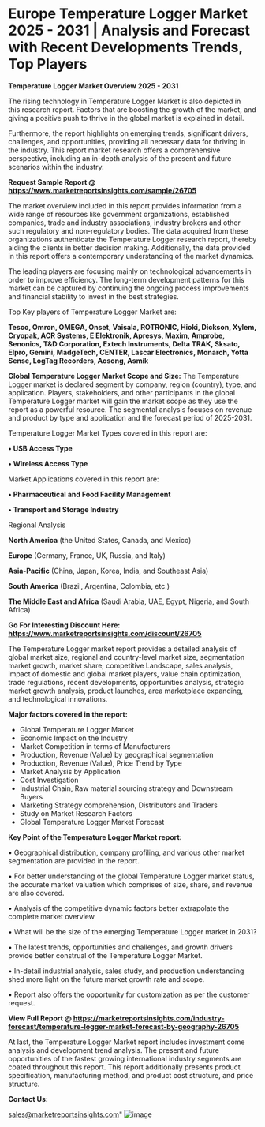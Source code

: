   # Europe Temperature Logger Market 2025 - 2031 | Analysis and Forecast with Recent Developments Trends, Top Players

<Strong> Temperature Logger Market Overview 2025 - 2031</strong>

The rising technology in Temperature Logger Market is also depicted in this research report. Factors that are boosting the growth of the market, and giving a positive push to thrive in the global market is explained in detail.

Furthermore, the report highlights on emerging trends, significant drivers, challenges, and opportunities, providing all necessary data for thriving in the industry. This report market research offers a comprehensive perspective, including an in-depth analysis of the present and future scenarios within the industry.

<strong>Request Sample Report @ <a href=https://www.marketreportsinsights.com/sample/26705>https://www.marketreportsinsights.com/sample/26705</a></strong>

The market overview included in this report provides information from a wide range of resources like government organizations, established companies, trade and industry associations, industry brokers and other such regulatory and non-regulatory bodies. The data acquired from these organizations authenticate the Temperature Logger research report, thereby aiding the clients in better decision making. Additionally, the data provided in this report offers a contemporary understanding of the market dynamics.

The leading players are focusing mainly on technological advancements in order to improve efficiency. The long-term development patterns for this market can be captured by continuing the ongoing process improvements and financial stability to invest in the best strategies.

Top Key players of Temperature Logger Market are:

<strong>Tesco, Omron, OMEGA, Onset, Vaisala, ROTRONIC, Hioki, Dickson, Xylem, Cryopak, ACR Systems, E Elektronik, Apresys, Maxim, Amprobe, Senonics, T&D Corporation, Extech Instruments, Delta TRAK, Sksato, Elpro, Gemini, MadgeTech, CENTER, Lascar Electronics, Monarch, Yotta Sense, LogTag Recorders, Aosong, Asmik</strong>

<strong><b>Global Temperature Logger Market Scope and Size:</b></strong>
The Temperature Logger market is declared segment by company, region (country), type, and application. Players, stakeholders, and other participants in the global Temperature Logger market will gain the market scope as they use the report as a powerful resource. The segmental analysis focuses on revenue and product by type and application and the forecast period of 2025-2031.

Temperature Logger Market Types covered in this report are:

<strong>• USB Access Type

• Wireless Access Type</strong>

Market Applications covered in this report are:

<strong>• Pharmaceutical and Food Facility Management

• Transport and Storage Industry</strong> 

Regional Analysis

<strong>North America</strong> (the United States, Canada, and Mexico)

<strong>Europe</strong> (Germany, France, UK, Russia, and Italy)

<strong>Asia-Pacific</strong> (China, Japan, Korea, India, and Southeast Asia)

<strong>South America</strong> (Brazil, Argentina, Colombia, etc.)

<strong>The Middle East and Africa</strong> (Saudi Arabia, UAE, Egypt, Nigeria, and South Africa)

<strong>Go For Interesting Discount Here: <a href=https://www.marketreportsinsights.com/discount/26705>https://www.marketreportsinsights.com/discount/26705</a></strong>

The Temperature Logger market report provides a detailed analysis of global market size, regional and country-level market size, segmentation market growth, market share, competitive Landscape, sales analysis, impact of domestic and global market players, value chain optimization, trade regulations, recent developments, opportunities analysis, strategic market growth analysis, product launches, area marketplace expanding, and technological innovations.

<strong><b>Major factors covered in the report:</b></strong>
<ul>
  <li>Global Temperature Logger Market </li>
  <li>Economic Impact on the Industry</li>
  <li>Market Competition in terms of Manufacturers</li>
  <li>Production, Revenue (Value) by geographical segmentation</li>
  <li>Production, Revenue (Value), Price Trend by Type</li>
  <li>Market Analysis by Application</li>
  <li>Cost Investigation</li>
  <li>Industrial Chain, Raw material sourcing strategy and Downstream Buyers</li>
  <li>Marketing Strategy comprehension, Distributors and Traders</li>
  <li>Study on Market Research Factors</li>
  <li>Global Temperature Logger Market Forecast</li>
</ul>

<strong><b>Key Point of the Temperature Logger Market report:</b></strong>

• Geographical distribution, company profiling, and various other market segmentation are provided in the report.

• For better understanding of the global Temperature Logger market status, the accurate market valuation which comprises of size, share, and revenue are also covered.

• Analysis of the competitive dynamic factors better extrapolate the complete market overview

• What will be the size of the emerging Temperature Logger market in 2031?

• The latest trends, opportunities and challenges, and growth drivers provide better construal of the Temperature Logger Market.

• In-detail industrial analysis, sales study, and production understanding shed more light on the future market growth rate and scope.

• Report also offers the opportunity for customization as per the customer request.

<strong><b>View Full Report @ <a href=https://marketreportsinsights.com/industry-forecast/temperature-logger-market-forecast-by-geography-26705>https://marketreportsinsights.com/industry-forecast/temperature-logger-market-forecast-by-geography-26705</a></b></strong>


At last, the Temperature Logger Market report includes investment come analysis and development trend analysis. The present and future opportunities of the fastest growing international industry segments are coated throughout this report. This report additionally presents product specification, manufacturing method, and product cost structure, and price structure.

<strong>Contact Us:</strong>

sales@marketreportsinsights.com"
![image](https://github.com/user-attachments/assets/d3a36fc2-f7eb-49a8-8dd0-ff185593dd0e)
